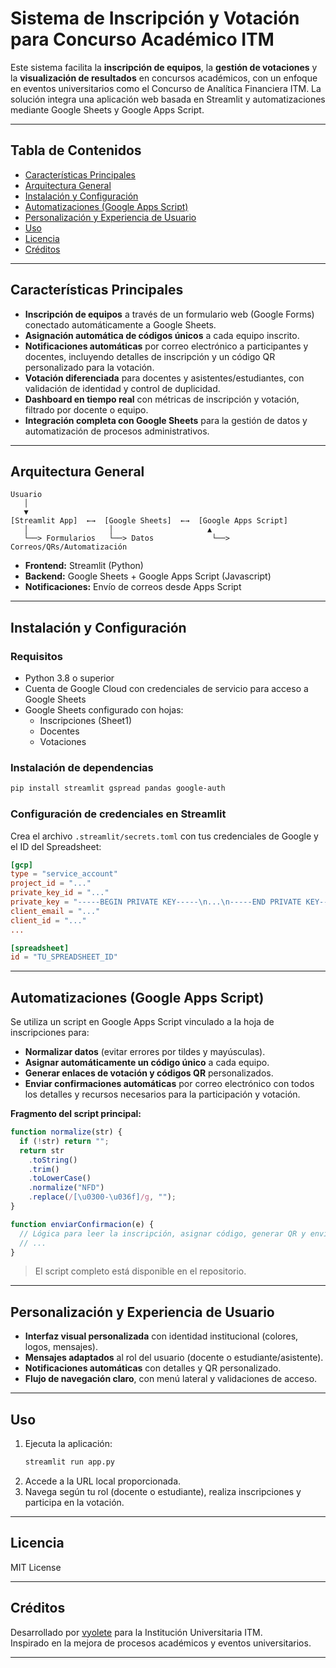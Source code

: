 # Sistema de Inscripción y Votación para Concurso Académico ITM

Este sistema facilita la **inscripción de equipos**, la **gestión de votaciones** y la **visualización de resultados** en concursos académicos, con un enfoque en eventos universitarios como el Concurso de Analítica Financiera ITM. La solución integra una aplicación web basada en Streamlit y automatizaciones mediante Google Sheets y Google Apps Script.

---

## Tabla de Contenidos

- [Características Principales](#características-principales)
- [Arquitectura General](#arquitectura-general)
- [Instalación y Configuración](#instalación-y-configuración)
- [Automatizaciones (Google Apps Script)](#automatizaciones-google-apps-script)
- [Personalización y Experiencia de Usuario](#personalización-y-experiencia-de-usuario)
- [Uso](#uso)
- [Licencia](#licencia)
- [Créditos](#créditos)

---

## Características Principales

- **Inscripción de equipos** a través de un formulario web (Google Forms) conectado automáticamente a Google Sheets.
- **Asignación automática de códigos únicos** a cada equipo inscrito.
- **Notificaciones automáticas** por correo electrónico a participantes y docentes, incluyendo detalles de inscripción y un código QR personalizado para la votación.
- **Votación diferenciada** para docentes y asistentes/estudiantes, con validación de identidad y control de duplicidad.
- **Dashboard en tiempo real** con métricas de inscripción y votación, filtrado por docente o equipo.
- **Integración completa con Google Sheets** para la gestión de datos y automatización de procesos administrativos.

---

## Arquitectura General

```
Usuario
   │
   ▼
[Streamlit App]  ←→  [Google Sheets]  ←→  [Google Apps Script]
   │                  │                     ▲
   └──> Formularios   └──> Datos             └──> Correos/QRs/Automatización
```

- **Frontend:** Streamlit (Python)
- **Backend:** Google Sheets + Google Apps Script (Javascript)
- **Notificaciones:** Envío de correos desde Apps Script

---

## Instalación y Configuración

### Requisitos

- Python 3.8 o superior
- Cuenta de Google Cloud con credenciales de servicio para acceso a Google Sheets
- Google Sheets configurado con hojas:
  - Inscripciones (Sheet1)
  - Docentes
  - Votaciones

### Instalación de dependencias

```bash
pip install streamlit gspread pandas google-auth
```

### Configuración de credenciales en Streamlit

Crea el archivo `.streamlit/secrets.toml` con tus credenciales de Google y el ID del Spreadsheet:

```toml
[gcp]
type = "service_account"
project_id = "..."
private_key_id = "..."
private_key = "-----BEGIN PRIVATE KEY-----\n...\n-----END PRIVATE KEY-----\n"
client_email = "..."
client_id = "..."
...

[spreadsheet]
id = "TU_SPREADSHEET_ID"
```

---

## Automatizaciones (Google Apps Script)

Se utiliza un script en Google Apps Script vinculado a la hoja de inscripciones para:

- **Normalizar datos** (evitar errores por tildes y mayúsculas).
- **Asignar automáticamente un código único** a cada equipo.
- **Generar enlaces de votación y códigos QR** personalizados.
- **Enviar confirmaciones automáticas** por correo electrónico con todos los detalles y recursos necesarios para la participación y votación.

**Fragmento del script principal:**

```javascript
function normalize(str) {
  if (!str) return "";
  return str
    .toString()
    .trim()
    .toLowerCase()
    .normalize("NFD")
    .replace(/[\u0300-\u036f]/g, ""); 
}

function enviarConfirmacion(e) {
  // Lógica para leer la inscripción, asignar código, generar QR y enviar correo
  // ...
}
```
> El script completo está disponible en el repositorio.

---

## Personalización y Experiencia de Usuario

- **Interfaz visual personalizada** con identidad institucional (colores, logos, mensajes).
- **Mensajes adaptados** al rol del usuario (docente o estudiante/asistente).
- **Notificaciones automáticas** con detalles y QR personalizado.
- **Flujo de navegación claro**, con menú lateral y validaciones de acceso.

---

## Uso

1. Ejecuta la aplicación:
   ```bash
   streamlit run app.py
   ```
2. Accede a la URL local proporcionada.
3. Navega según tu rol (docente o estudiante), realiza inscripciones y participa en la votación.

---

## Licencia

MIT License

---

## Créditos

Desarrollado por [vyolete](https://github.com/vyolete) para la Institución Universitaria ITM.  
Inspirado en la mejora de procesos académicos y eventos universitarios.

---

